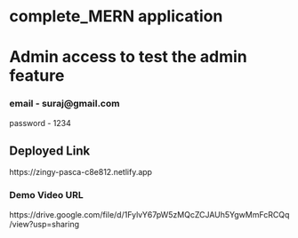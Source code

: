 # complete_MERN application
 
 <h1>Admin access to test the admin feature</h1>
<h3>email - suraj@gmail.com</h3>
  <p>password - 1234 </p>
  
  <h2>Deployed Link</h2>
  <p>https://zingy-pasca-c8e812.netlify.app</p>
  
  <h3>Demo Video URL </h3>
  <p>https://drive.google.com/file/d/1FylvY67pW5zMQcZCJAUh5YgwMmFcRCQq/view?usp=sharing</p>
